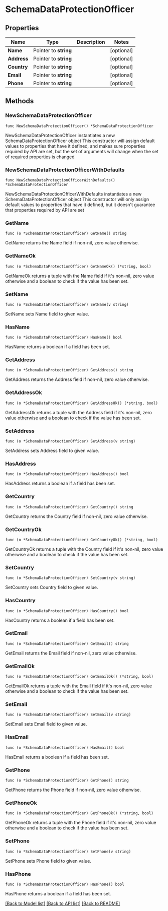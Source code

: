 # SchemaDataProtectionOfficer

## Properties

Name | Type | Description | Notes
------------ | ------------- | ------------- | -------------
**Name** | Pointer to **string** |  | [optional] 
**Address** | Pointer to **string** |  | [optional] 
**Country** | Pointer to **string** |  | [optional] 
**Email** | Pointer to **string** |  | [optional] 
**Phone** | Pointer to **string** |  | [optional] 

## Methods

### NewSchemaDataProtectionOfficer

`func NewSchemaDataProtectionOfficer() *SchemaDataProtectionOfficer`

NewSchemaDataProtectionOfficer instantiates a new SchemaDataProtectionOfficer object
This constructor will assign default values to properties that have it defined,
and makes sure properties required by API are set, but the set of arguments
will change when the set of required properties is changed

### NewSchemaDataProtectionOfficerWithDefaults

`func NewSchemaDataProtectionOfficerWithDefaults() *SchemaDataProtectionOfficer`

NewSchemaDataProtectionOfficerWithDefaults instantiates a new SchemaDataProtectionOfficer object
This constructor will only assign default values to properties that have it defined,
but it doesn't guarantee that properties required by API are set

### GetName

`func (o *SchemaDataProtectionOfficer) GetName() string`

GetName returns the Name field if non-nil, zero value otherwise.

### GetNameOk

`func (o *SchemaDataProtectionOfficer) GetNameOk() (*string, bool)`

GetNameOk returns a tuple with the Name field if it's non-nil, zero value otherwise
and a boolean to check if the value has been set.

### SetName

`func (o *SchemaDataProtectionOfficer) SetName(v string)`

SetName sets Name field to given value.

### HasName

`func (o *SchemaDataProtectionOfficer) HasName() bool`

HasName returns a boolean if a field has been set.

### GetAddress

`func (o *SchemaDataProtectionOfficer) GetAddress() string`

GetAddress returns the Address field if non-nil, zero value otherwise.

### GetAddressOk

`func (o *SchemaDataProtectionOfficer) GetAddressOk() (*string, bool)`

GetAddressOk returns a tuple with the Address field if it's non-nil, zero value otherwise
and a boolean to check if the value has been set.

### SetAddress

`func (o *SchemaDataProtectionOfficer) SetAddress(v string)`

SetAddress sets Address field to given value.

### HasAddress

`func (o *SchemaDataProtectionOfficer) HasAddress() bool`

HasAddress returns a boolean if a field has been set.

### GetCountry

`func (o *SchemaDataProtectionOfficer) GetCountry() string`

GetCountry returns the Country field if non-nil, zero value otherwise.

### GetCountryOk

`func (o *SchemaDataProtectionOfficer) GetCountryOk() (*string, bool)`

GetCountryOk returns a tuple with the Country field if it's non-nil, zero value otherwise
and a boolean to check if the value has been set.

### SetCountry

`func (o *SchemaDataProtectionOfficer) SetCountry(v string)`

SetCountry sets Country field to given value.

### HasCountry

`func (o *SchemaDataProtectionOfficer) HasCountry() bool`

HasCountry returns a boolean if a field has been set.

### GetEmail

`func (o *SchemaDataProtectionOfficer) GetEmail() string`

GetEmail returns the Email field if non-nil, zero value otherwise.

### GetEmailOk

`func (o *SchemaDataProtectionOfficer) GetEmailOk() (*string, bool)`

GetEmailOk returns a tuple with the Email field if it's non-nil, zero value otherwise
and a boolean to check if the value has been set.

### SetEmail

`func (o *SchemaDataProtectionOfficer) SetEmail(v string)`

SetEmail sets Email field to given value.

### HasEmail

`func (o *SchemaDataProtectionOfficer) HasEmail() bool`

HasEmail returns a boolean if a field has been set.

### GetPhone

`func (o *SchemaDataProtectionOfficer) GetPhone() string`

GetPhone returns the Phone field if non-nil, zero value otherwise.

### GetPhoneOk

`func (o *SchemaDataProtectionOfficer) GetPhoneOk() (*string, bool)`

GetPhoneOk returns a tuple with the Phone field if it's non-nil, zero value otherwise
and a boolean to check if the value has been set.

### SetPhone

`func (o *SchemaDataProtectionOfficer) SetPhone(v string)`

SetPhone sets Phone field to given value.

### HasPhone

`func (o *SchemaDataProtectionOfficer) HasPhone() bool`

HasPhone returns a boolean if a field has been set.


[[Back to Model list]](../README.md#documentation-for-models) [[Back to API list]](../README.md#documentation-for-api-endpoints) [[Back to README]](../README.md)


